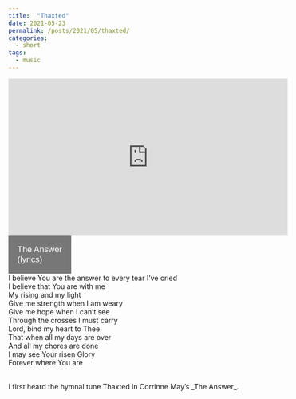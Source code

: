 ```yaml
---
title:  "Thaxted"
date: 2021-05-23
permalink: /posts/2021/05/thaxted/
categories: 
  - short
tags:
  - music 
---
```

    
<meta name="viewport" content="width=device-width, initial-scale=1">
<head>
  <style>
.collapsible {
  background-color: #777;
  color: white;
  cursor: pointer;
  padding: 18px;
  width: 25%;
  border: none;
  text-align: left;
  outline: none;
  font-size: 17px;
}

.active, .collapsible:hover {
  background-color: #555;
}

.content {
  padding: 0 18px;
  display: none;
  overflow: hidden;
  background-color: #f1f1f1;
}
</style>
</head>

<iframe width="560" height="315" src="https://www.youtube.com/embed/x9A7WwbDgqk" title="YouTube video player" frameborder="0" allow="accelerometer; autoplay; clipboard-write; encrypted-media; gyroscope; picture-in-picture" allowfullscreen></iframe>
<br>  
<body>
<button class="collapsible">The Answer (lyrics)</button>
<div class="content">
I believe You are the answer to every tear I’ve cried<br>  
I believe that You are with me<br>
My rising and my light<br>
Give me strength when I am weary<br>
Give me hope when I can’t see<br>
Through the crosses I must carry<br>
Lord, bind my heart to Thee<br>
That when all my days are over<br>
And all my chores are done<br>
I may see Your risen Glory<br>
Forever where You are<br>
</div>
<script>
var coll = document.getElementsByClassName("collapsible");
var i;

for (i = 0; i < coll.length; i++) {
  coll[i].addEventListener("click", function() {
    this.classList.toggle("active");
    var content = this.nextElementSibling;
    if (content.style.display === "block") {
      content.style.display = "none";
    } else {
      content.style.display = "block";
    }
  });
}
</script>
</body>
<br>  
I first heard the hymnal tune Thaxted in Corrinne May’s _The Answer_.
